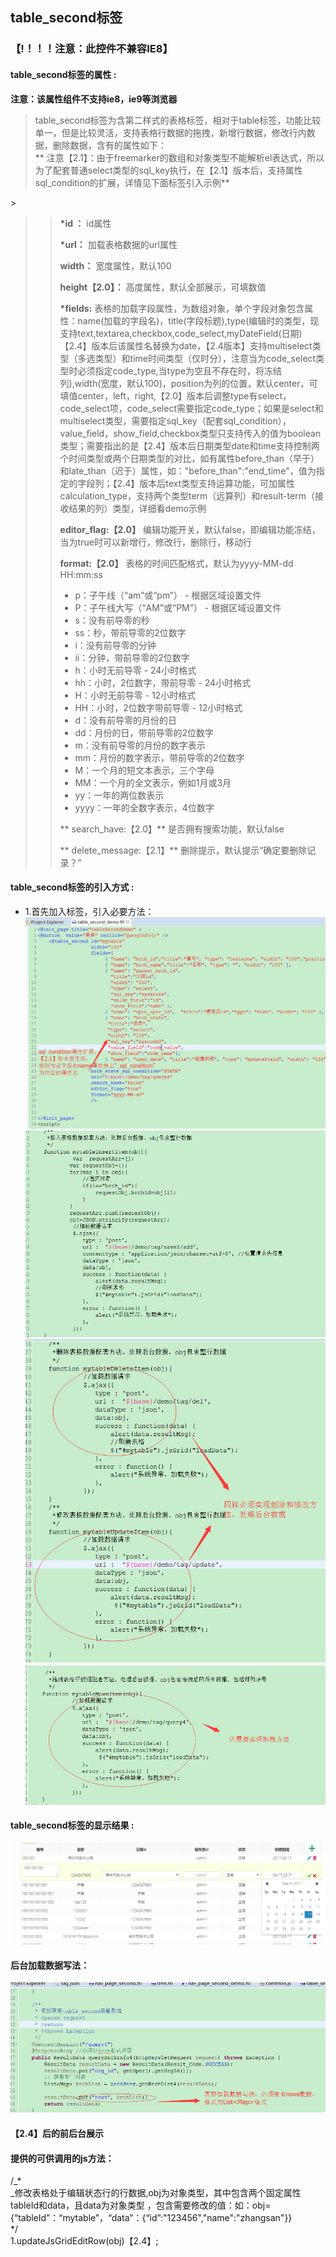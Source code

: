 ## table\_second**标签**

### 【!！！！注意：此控件不兼容IE8】

#### table\_second**标签的属性 :**

**注意：该属性组件不支持ie8，ie9等浏览器**

> table\_second标签为含第二样式的表格标签，相对于table标签，功能比较单一，但是比较灵活，支持表格行数据的拖拽，新增行数据，修改行内数据，删除数据，含有的属性如下：  
> ** 注意【2.1】：由于freemarker的数组和对象类型不能解析el表达式，所以为了配套普通select类型的sql\_key执行，在【2.1】版本后，支持属性sql\_condition的扩展，详情见下面标签引入示例**

&gt;

> > **\*id ：** id属性
> >
> > **\*url：** 加载表格数据的url属性
> >
> > **width：** 宽度属性，默认100
> >
> > **height【2.0】：** 高度属性，默认全部展示，可填数值
> >
> > **\*fields:** 表格的加载字段属性，为数组对象，单个字段对象包含属性：name\(加载的字段名\)，title\(字段标题\),type\(编辑时的类型，现支持text,textarea,checkbox,code\_select,myDateField\(日期\)【2.4】版本后该属性名替换为date，【2.4版本】支持multiselect类型（多选类型）和time时间类型（仅时分），注意当为code\_select类型时必须指定code\_type,当type为空且不存在时，将冻结列\),width\(宽度，默认100\)，position为列的位置，默认center，可填值center，left，right,【2.0】版本后调整type有select，code\_select项，code\_select需要指定code\_type；如果是select和multiselect类型，需要指定sql\_key（配套sql\_condition），value\_field，show\_field,checkbox类型只支持传入的值为boolean类型；需要指出的是【2.4】版本后日期类型date和time支持控制两个时间类型或两个日期类型的对比，如有属性before_than（早于）和late_than（迟于）属性，如："before_than":"end_time"，值为指定的字段列；【2.4】版本后text类型支持运算功能，可加属性calculation_type，支持两个类型term（远算列）和result-term（接收结果的列）类型，详细看demo示例
> >
> > **editor\_flag:【2.0】** 编辑功能开关，默认false，即编辑功能冻结，当为true时可以新增行，修改行，删除行，移动行
> >
> > **format:【2.0】** 表格的时间匹配格式，默认为yyyy-MM-dd HH:mm:ss
> >
> > * p：子午线（“am”或“pm”） - 根据区域设置文件
> > * P：子午线大写（“AM”或“PM”） - 根据区域设置文件
> > * s：没有前导零的秒
> > * ss：秒，带前导零的2位数字
> > * i：没有前导零的分钟
> > * ii：分钟，带前导零的2位数字
> > * h：小时无前导零 - 24小时格式
> > * hh：小时，2位数字，带前导零 - 24小时格式
> > * H：小时无前导零 - 12小时格式
> > * HH：小时，2位数字带前导零 - 12小时格式
> > * d：没有前导零的月份的日
> > * dd：月份的日，带前导零的2位数字
> > * m：没有前导零的月份的数字表示
> > * mm：月份的数字表示，带前导零的2位数字
> > * M：一个月的短文本表示，三个字母
> > * MM：一个月的全文表示，例如1月或3月
> > * yy：一年的两位数表示
> > * yyyy：一年的全数字表示，4位数字
> >
> > ** search\_have:【2.0】** 是否拥有搜索功能，默认false
> >
> > ** delete\_message:【2.1】** 删除提示，默认提示“确定要删除记录？”

#### table\_second标签的引入方式 :

* 1.首先加入标签，引入必要方法：
  ![](/assets/table_second9.png)
  ![](/assets/table_second10.png)
  ![](/assets/table_second2.png)
  ![](/assets/table_second3.png)

#### table\_second标签的显示结果 :

![](/assets/table_second11.png)

#### 后台加载数据写法：

![](/assets/table_second5.png)

#### 【2.4】后的前后台展示




#### 提供的可供调用的js方法：

/_\*        
_修改表格处于编辑状态行的行数据,obj为对象类型，其中包含两个固定属性tableId和data，且data为对象类型 ，包含需要修改的值：如：obj={“tableId”：“mytable”，“data”：{“id”:"123456","name":"zhangsan"}}  
\*/  
1.updateJsGridEditRow\(obj\)【2.4】;

